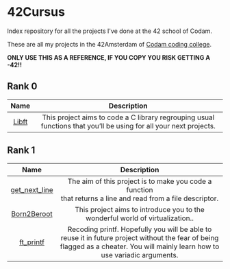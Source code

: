# 42Cursus
Index repository for all the projects I've done at the 42 school of Codam.

These are all my projects in the 42Amsterdam of [Codam coding college](https://www.codam.nl/).

**ONLY USE THIS AS A REFERENCE, IF YOU COPY YOU RISK GETTING A -42!!**

## Rank 0

|			Name				| Description	| 
|:---------------:|:-----------:|
[Libft](https://github.com/42Codam/Libft) | This project aims to code a C library regrouping usual functions that you’ll be using for all your next projects. |

## Rank 1
|			Name				| Description	| 
|:---------------:|:-----------:|
[get_next_line](https://github.com/42Codam/get_next_line) | The aim of this project is to make you code a function<br>that returns a line and read from a file descriptor. |
[Born2Beroot](https://github.com/42Codam/Born2BeRoot) | This project aims to introduce you to the wonderful world of virtualization.. |
[ft_printf](https://github.com/42Codam/ft_printf) | Recoding printf. Hopefully you will be able to reuse it in future project without the fear of being flagged as a cheater. You will mainly learn how to use variadic arguments. |
